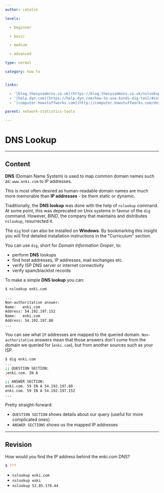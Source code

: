 ```yaml
---
author: catalin

levels:

  - beginner

  - basic

  - medium

  - advanced

type: normal

category: how to


links:

  - '[blog.thesysadmins.co.uk](https://blog.thesysadmins.co.uk/nslookup-common-usage-examples.html){website}'
  - '[help.dyn.com](https://help.dyn.com/how-to-use-binds-dig-tool/#installdigwindows){website}'
  - '[computer.howstuffworks.com](http://computer.howstuffworks.com/dns.htm){website}'

parent: network-statistics-tools

---
```


# DNS Lookup

---
## Content

**DNS** (Domain Name System) is used to map common domain names such as: `www.enki.com` to IP addresses.

This is most often desired as human-readable domain names are much more memorable than **IP addresses** - be them static or dynamic.

Traditionally, the **DNS lookup** was done with the help of `nslookup` command. At some point, this was deprecated on Unix systems in favour of the `dig` command. However, *BIND*, the company that maintains and distributes `nslookup`, resurrected it.

The `dig` tool can also be installed on **Windows**. By bookmarking this insight you will find detailed installation instructions in the "Curriculum" section.

You can use `dig`, short for *Domain Information Groper*, to:
- perform **DNS** lookups
- find host addresses, IP addresses, mail exchanges etc.
- verify ISP DNS server or internet connectivity
- verify spam/blacklist records

To make a simple **DNS lookup** you can:

```bash
$ nslookup enki.com

...
Non-authoritative answer:
Name:	enki.com
Address: 54.192.197.152
Name:	enki.com
Address: 54.192.197.88
...
```

You can see what `IP` addresses are mapped to the queried domain. `Non-authoritative` answers mean that those answers don't come from the domain we queried for (`enki.com`), but from another sources such as your ISP.

```bash
$ dig enki.com
...
;; QUESTION SECTION:
;enki.com. IN A

;; ANSWER SECTION:
enki.com. 59 IN A 54.192.197.88
enki.com. 59 IN A 54.192.197.152
...
```

Pretty straight-forward:
- `QUESTION SECTION` shows details about our query (useful for more complicated ones)
- `ANSWER SECTIONS` shows us the mapped IP addresses

---
## Revision

How would you find the IP address behind the enki.com DNS?
```bash
$ ???
```


* `nslookup enki.com`
* `nslookup enki`
* `nslookup 52.85.178.44`

 
